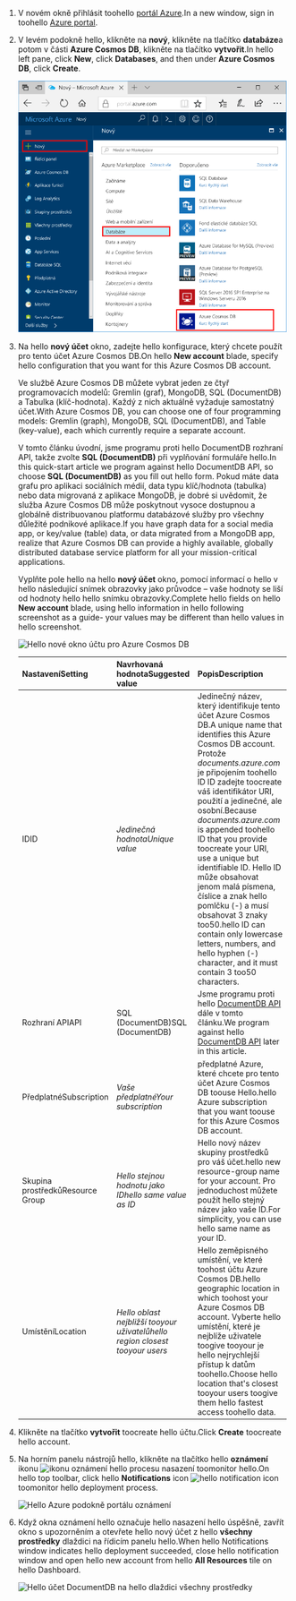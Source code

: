 1. <span data-ttu-id="d7759-101">V novém okně přihlásit toohello [portál Azure](https://portal.azure.com/).</span><span class="sxs-lookup"><span data-stu-id="d7759-101">In a new window, sign in toohello [Azure portal](https://portal.azure.com/).</span></span>
2. <span data-ttu-id="d7759-102">V levém podokně hello, klikněte na **nový**, klikněte na tlačítko **databáze**a potom v části **Azure Cosmos DB**, klikněte na tlačítko **vytvořit**.</span><span class="sxs-lookup"><span data-stu-id="d7759-102">In hello left pane, click **New**, click **Databases**, and then under **Azure Cosmos DB**, click **Create**.</span></span>
   
   ![Hello Azure podokně portálu databáze](./media/cosmos-db-create-dbaccount/create-nosql-db-databases-json-tutorial-1.png)

3. <span data-ttu-id="d7759-104">Na hello **nový účet** okno, zadejte hello konfigurace, který chcete použít pro tento účet Azure Cosmos DB.</span><span class="sxs-lookup"><span data-stu-id="d7759-104">On hello **New account** blade, specify hello configuration that you want for this Azure Cosmos DB account.</span></span> 

    <span data-ttu-id="d7759-105">Ve službě Azure Cosmos DB můžete vybrat jeden ze čtyř programovacích modelů: Gremlin (graf), MongoDB, SQL (DocumentDB) a Tabulka (klíč-hodnota). Každý z nich aktuálně vyžaduje samostatný účet.</span><span class="sxs-lookup"><span data-stu-id="d7759-105">With Azure Cosmos DB, you can choose one of four programming models: Gremlin (graph), MongoDB, SQL (DocumentDB), and Table (key-value), each which currently require a separate account.</span></span>
    
    <span data-ttu-id="d7759-106">V tomto článku úvodní, jsme programu proti hello DocumentDB rozhraní API, takže zvolte **SQL (DocumentDB)** při vyplňování formuláře hello.</span><span class="sxs-lookup"><span data-stu-id="d7759-106">In this quick-start article we program against hello DocumentDB API, so choose **SQL (DocumentDB)** as you fill out hello form.</span></span> <span data-ttu-id="d7759-107">Pokud máte data grafu pro aplikaci sociálních médií, data typu klíč/hodnota (tabulka) nebo data migrovaná z aplikace MongoDB, je dobré si uvědomit, že služba Azure Cosmos DB může poskytnout vysoce dostupnou a globálně distribuovanou platformu databázové služby pro všechny důležité podnikové aplikace.</span><span class="sxs-lookup"><span data-stu-id="d7759-107">If you have graph data for a social media app, or key/value (table) data, or data migrated from a MongoDB app, realize that Azure Cosmos DB can provide a highly available, globally distributed database service platform for all your mission-critical applications.</span></span>

    <span data-ttu-id="d7759-108">Vyplňte pole hello na hello **nový účet** okno, pomocí informací o hello v hello následující snímek obrazovky jako průvodce – vaše hodnoty se liší od hodnoty hello hello snímku obrazovky.</span><span class="sxs-lookup"><span data-stu-id="d7759-108">Complete hello fields on hello **New account** blade, using hello information in hello following screenshot as a guide- your values may be different than hello values in hello screenshot.</span></span>
 
    ![Hello nové okno účtu pro Azure Cosmos DB](./media/cosmos-db-create-dbaccount/create-nosql-db-databases-json-tutorial-2.png)

    <span data-ttu-id="d7759-110">Nastavení</span><span class="sxs-lookup"><span data-stu-id="d7759-110">Setting</span></span>|<span data-ttu-id="d7759-111">Navrhovaná hodnota</span><span class="sxs-lookup"><span data-stu-id="d7759-111">Suggested value</span></span>|<span data-ttu-id="d7759-112">Popis</span><span class="sxs-lookup"><span data-stu-id="d7759-112">Description</span></span>
    ---|---|---
    <span data-ttu-id="d7759-113">ID</span><span class="sxs-lookup"><span data-stu-id="d7759-113">ID</span></span>|<span data-ttu-id="d7759-114">*Jedinečná hodnota*</span><span class="sxs-lookup"><span data-stu-id="d7759-114">*Unique value*</span></span>|<span data-ttu-id="d7759-115">Jedinečný název, který identifikuje tento účet Azure Cosmos DB.</span><span class="sxs-lookup"><span data-stu-id="d7759-115">A unique name that identifies this Azure Cosmos DB account.</span></span> <span data-ttu-id="d7759-116">Protože *documents.azure.com* je připojením toohello ID ID zadejte toocreate váš identifikátor URI, použití a jedinečné, ale osobní.</span><span class="sxs-lookup"><span data-stu-id="d7759-116">Because *documents.azure.com* is appended toohello ID that you provide toocreate your URI, use a unique but identifiable ID.</span></span> <span data-ttu-id="d7759-117">Hello ID může obsahovat jenom malá písmena, číslice a znak hello pomlčku (-) a musí obsahovat 3 znaky too50.</span><span class="sxs-lookup"><span data-stu-id="d7759-117">hello ID can contain only lowercase letters, numbers, and hello hyphen (-) character, and it must contain 3 too50 characters.</span></span>
    <span data-ttu-id="d7759-118">Rozhraní API</span><span class="sxs-lookup"><span data-stu-id="d7759-118">API</span></span>|<span data-ttu-id="d7759-119">SQL (DocumentDB)</span><span class="sxs-lookup"><span data-stu-id="d7759-119">SQL (DocumentDB)</span></span>|<span data-ttu-id="d7759-120">Jsme programu proti hello [DocumentDB API](../articles/documentdb/documentdb-introduction.md) dále v tomto článku.</span><span class="sxs-lookup"><span data-stu-id="d7759-120">We program against hello [DocumentDB API](../articles/documentdb/documentdb-introduction.md) later in this article.</span></span>|
    <span data-ttu-id="d7759-121">Předplatné</span><span class="sxs-lookup"><span data-stu-id="d7759-121">Subscription</span></span>|<span data-ttu-id="d7759-122">*Vaše předplatné*</span><span class="sxs-lookup"><span data-stu-id="d7759-122">*Your subscription*</span></span>|<span data-ttu-id="d7759-123">předplatné Azure, které chcete pro tento účet Azure Cosmos DB toouse Hello.</span><span class="sxs-lookup"><span data-stu-id="d7759-123">hello Azure subscription that you want toouse for this Azure Cosmos DB account.</span></span> 
    <span data-ttu-id="d7759-124">Skupina prostředků</span><span class="sxs-lookup"><span data-stu-id="d7759-124">Resource Group</span></span>|<span data-ttu-id="d7759-125">*Hello stejnou hodnotu jako ID*</span><span class="sxs-lookup"><span data-stu-id="d7759-125">*hello same value as ID*</span></span>|<span data-ttu-id="d7759-126">Hello nový název skupiny prostředků pro váš účet.</span><span class="sxs-lookup"><span data-stu-id="d7759-126">hello new resource-group name for your account.</span></span> <span data-ttu-id="d7759-127">Pro jednoduchost můžete použít hello stejný název jako vaše ID.</span><span class="sxs-lookup"><span data-stu-id="d7759-127">For simplicity, you can use hello same name as your ID.</span></span> 
    <span data-ttu-id="d7759-128">Umístění</span><span class="sxs-lookup"><span data-stu-id="d7759-128">Location</span></span>|<span data-ttu-id="d7759-129">*Hello oblast nejbližší tooyour uživatelů*</span><span class="sxs-lookup"><span data-stu-id="d7759-129">*hello region closest tooyour users*</span></span>|<span data-ttu-id="d7759-130">Hello zeměpisného umístění, ve které toohost účtu Azure Cosmos DB.</span><span class="sxs-lookup"><span data-stu-id="d7759-130">hello geographic location in which toohost your Azure Cosmos DB account.</span></span> <span data-ttu-id="d7759-131">Vyberte hello umístění, které je nejblíže uživatele toogive tooyour je hello nejrychlejší přístup k datům toohello.</span><span class="sxs-lookup"><span data-stu-id="d7759-131">Choose hello location that's closest tooyour users toogive them hello fastest access toohello data.</span></span>
4. <span data-ttu-id="d7759-132">Klikněte na tlačítko **vytvořit** toocreate hello účtu.</span><span class="sxs-lookup"><span data-stu-id="d7759-132">Click **Create** toocreate hello account.</span></span>
5. <span data-ttu-id="d7759-133">Na horním panelu nástrojů hello, klikněte na tlačítko hello **oznámení** ikonu ![ikonu oznámení hello](./media/cosmos-db-create-dbaccount/notification-icon.png) procesu nasazení toomonitor hello.</span><span class="sxs-lookup"><span data-stu-id="d7759-133">On hello top toolbar, click hello **Notifications** icon ![hello notification icon](./media/cosmos-db-create-dbaccount/notification-icon.png) toomonitor hello deployment process.</span></span>

    ![Hello Azure podokně portálu oznámení](./media/cosmos-db-create-dbaccount-graph/azure-documentdb-nosql-notification.png)

6.  <span data-ttu-id="d7759-135">Když okna oznámení hello označuje hello nasazení hello úspěšně, zavřít okno s upozorněním a otevřete hello nový účet z hello **všechny prostředky** dlaždici na řídicím panelu hello.</span><span class="sxs-lookup"><span data-stu-id="d7759-135">When hello Notifications window indicates hello deployment succeeded, close hello notification window and open hello new account from hello **All Resources** tile on hello Dashboard.</span></span> 

    ![Hello účet DocumentDB na hello dlaždici všechny prostředky](./media/cosmos-db-create-dbaccount/all-resources.png)
 
